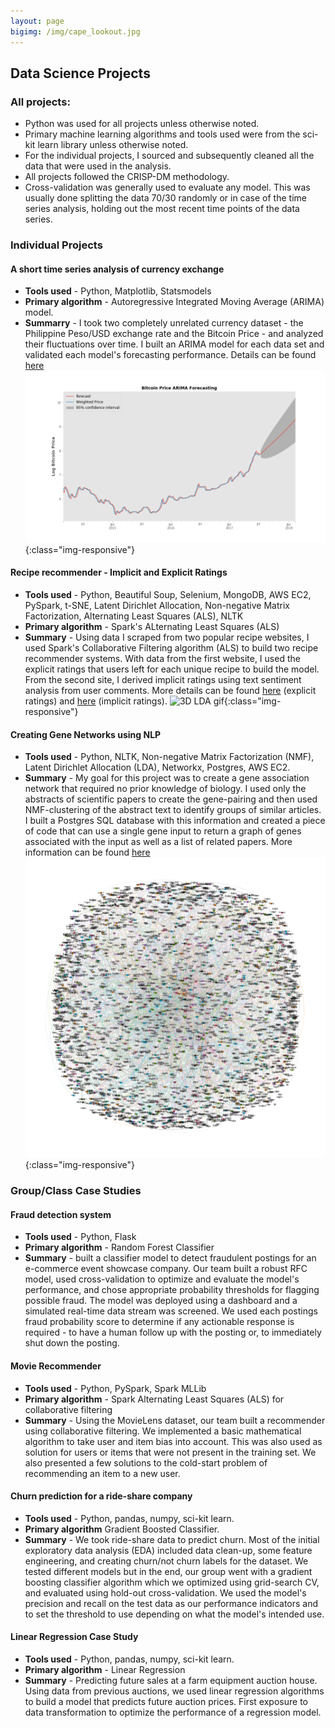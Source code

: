 ```yaml
---
layout: page
bigimg: /img/cape_lookout.jpg
---
```

## Data Science Projects

### **All projects:**
* Python was used for all projects unless otherwise noted.
* Primary machine learning algorithms and tools used were from the sci-kit learn library unless otherwise noted.
* For the individual projects, I sourced and subsequently cleaned all the data that were used in the analysis.
* All projects followed the CRISP-DM methodology.
* Cross-validation was generally used to evaluate any model. This was usually done splitting the data 70/30 randomly or in case of the time series analysis, holding out the most recent time points of the data series.

### **Individual Projects**
#### **A short time series analysis of currency exchange**
* **Tools used** - Python, Matplotlib, Statsmodels
* **Primary algorithm** - Autoregressive Integrated Moving Average (ARIMA) model.
* **Summarry** - I took two completely unrelated currency dataset - the Philippine Peso/USD exchange
rate and the Bitcoin Price - and analyzed their fluctuations over time. I built an ARIMA model for each data set and validated each model's forecasting performance. Details can be found [here](https://github.com/pineda-vv/bitcoin_timeseries)
![BTC Forecast](img/confidence.png){:class="img-responsive"}

#### **Recipe recommender - Implicit and Explicit Ratings**
* **Tools used** - Python, Beautiful Soup, Selenium, MongoDB, AWS EC2, PySpark, t-SNE, Latent Dirichlet Allocation, Non-negative Matrix Factorization, Alternating Least Squares (ALS), NLTK
* **Primary algorithm** - Spark's ALternating Least Squares (ALS)
* **Summary** - Using data I scraped from two popular recipe websites, I used Spark's Collaborative Filtering algorithm (ALS) to build two recipe recommender systems. With data from the first website, I used the explicit ratings that users left for each unique recipe to build the model. From the second site, I derived implicit ratings using text sentiment analysis from user comments. More details can be found [here](https://github.com/pineda-vv/allrecipe_recommender) (explicit ratings) and [here](https://github.com/pineda-vv/Data-Science-Projects/tree/master/recipe_project) (implicit ratings).
![3D LDA gif](img/animated_lda.gif){:class="img-responsive"}

#### **Creating Gene Networks using NLP**
* **Tools used** - Python, NLTK, Non-negative Matrix Factorization (NMF), Latent Dirichlet Allocation (LDA), Networkx, Postgres, AWS EC2.
* **Summary** - My goal for this project was to create a gene association network that required no prior knowledge of biology. I used only the abstracts of scientific papers to create the gene-pairing and then used NMF-clustering of the abstract text to identify groups of similar articles. I built a Postgres SQL database with this information and created a piece of code that can use a single gene input to return a graph of genes associated with the input as well as a list of related papers.  More information can be found [here](https://github.com/pineda-vv/Creating-gene-networks-using-NLP)
![gene interaction graph](img/metab_with_labels.png){:class="img-responsive"}

### **Group/Class Case Studies**
#### **Fraud detection system**
* **Tools used** - Python, Flask
* **Primary algorithm** - Random Forest Classifier
* **Summary** - built a classifier model to detect fraudulent postings for an e-commerce event showcase company. Our team built a robust RFC model, used cross-validation to optimize and evaluate the model's performance, and chose appropriate probability thresholds for flagging possible fraud. The model was deployed using a dashboard and a simulated real-time data stream was screened. We used each postings fraud probability score to determine if any actionable response is required - to have a human follow up with the posting or, to immediately shut down the posting.

#### **Movie Recommender**
* **Tools used** - Python, PySpark, Spark MLLib
* **Primary algorithm** - Spark Alternating Least Squares (ALS) for collaborative filtering
* **Summary** - Using the MovieLens dataset, our team built a recommender using collaborative filtering. We implemented a basic mathematical algorithm to take user and item bias into account. This was also used as solution for users or items  that were not present in the training set. We also presented a few solutions to the cold-start problem of recommending an item to a new user.

#### **Churn prediction for a ride-share company**
* **Tools used** - Python, pandas, numpy, sci-kit learn.
* **Primary algorithm** Gradient Boosted Classifier.
* **Summary** - We took ride-share data to predict churn. Most of the initial exploratory data analysis (EDA) included data clean-up, some feature engineering, and creating churn/not churn labels for the dataset. We tested different models but in the end, our group went with a gradient boosting classifier algorithm which we optimized using grid-search CV, and evaluated using hold-out cross-validation. We used the model's precision and recall on the test data as our performance indicators and to set the threshold to use depending on what the model's intended use.

#### **Linear Regression Case Study**
* **Tools used** - Python, pandas, numpy, sci-kit learn.
* **Primary algorithm** - Linear Regression
* **Summary** - Predicting future sales at a farm equipment auction house. Using data from previous auctions, we used linear regression algorithms to build a model that predicts future auction prices. First exposure to data transformation to optimize the performance of a regression model.
